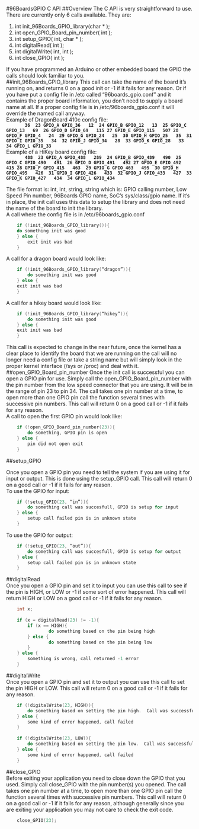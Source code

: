 #96BoardsGPIO C API
##Overview
The C API is very straightforward to use.  There are currently only 6 calls available. They are:  
 1. int init_96Boards_GPIO_library(char * );  
 2. int open_GPIO_Board_pin_number( int );  
 3. int setup_GPIO( int, char * );  
 4. int digitalRead( int );  
 5. int digitalWrite( int, int );  
 6. int close_GPIO( int );  


If you have programmed an Arduino or other embedded board the GPIO the calls should look familiar to you.  
##init_96Boards_GPIO_library
This call can take the name of the board it’s running on, and returns 0 on a good init or -1 if it fails for any reason.  Or if you have put a config file in /etc called “96boards_gpio.conf” and it contains the proper board information, you don’t need to supply a board name at all.  If a proper config file is in /etc/96boards_gpio.conf it will override the named call anyway.  
Example of DragonBoard 410c config file:  
**`        36  23 GPIO_A GPIO_36  
        12  24 GPIO_B GPIO_12  
        13  25 GPIO_C GPIO_13  
        69  26 GPIO_D GPIO_69  
        115 27 GPIO_E GPIO_115  
        507 28 GPIO_F GPIO_4  
        24  29 GPIO_G GPIO_24  
        25  30 GPIO_H GPIO_25  
        35  31 GPIO_I GPIO_35  
        34  32 GPIO_J GPIO_34  
        28  33 GPIO_K GPIO_28  
        33  34 GPIO_L GPIO_33  `**  
Example of a HiKey board config file:  
**`        488  23 GPIO_A GPIO_488  
        289  24 GPIO_B GPIO_489  
        490  25 GPIO_C GPIO_490  
        491  26 GPIO_D GPIO_491  
        492 27 GPIO_E GPIO_492  
        415 28 GPIO_F GPIO_415  
        463  29 GPIO_G GPIO_463  
        495  30 GPIO_H GPIO_495  
        426  31 GPIO_I GPIO_426  
        433  32 GPIO_J GPIO_433  
        427  33 GPIO_K GPIO_427  
        434  34 GPIO_L GPIO_434  `**  


The file format is: int, int, string, string which is: GPIO calling number, Low Speed Pin number, 96Boards GPIO name, SoC’s sys/class/gpio name.  If it’s in place, the init call uses this data to setup the library and does not need the name of the board to init the library.  
A call where the config file is in /etc/96boards_gpio.conf  


```C  
    if (!init_96Boards_GPIO_library()){  
	do something init was good  
    } else {  
        exit init was bad  
    }  
```


A call for a dragon board would look like:  


```C  
    if (!init_96Boards_GPIO_library(“dragon”)){  
        do something init was good  
    } else {  
	exit init was bad  
    }  
```


A call for a hikey board would look like:  


```C  
    if (!init_96Boards_GPIO_library(“hikey”)){  
        do something init was good  
    } else {  
	exit init was bad  
    }  
```


This call is expected to change in the near future, once the kernel has a clear place to identify the board that we are running on the call will no longer need a config file or take a string name but will simply look in the proper kernel interface (/sys or /proc) and deal with it.  
##open_GPIO_Board_pin_number
Once the init call is successful you can open a GPIO pin for use.  Simply call the open_GPIO_Board_pin_number with the pin number from the low speed connector that you are using.  It will be in the range of pin 23 to pin 34.  The call takes one pin number at a time, to open more than one GPIO pin call the function several times with successive pin numbers.  This call will return 0 on a good call or -1 if it fails for any reason.   
A call to open the first GPIO pin would look like:  


```C  
    if (!open_GPIO_Board_pin_number(23)){  
        do something, GPIO pin is open  
    } else {  
        pin did not open exit  
    }  
```


##setup_GPIO  


Once you open a GPIO pin you need to tell the system if you are using it for input or output.  This is done using the setup_GPIO call.  This call will return 0 on a good call or -1 if it fails for any reason.  
To use the GPIO for input:  


```C  
    if (!setup_GPIO(23, “in”)){  
        do something call was succesfull, GPIO is setup for input  
    } else {  
        setup call failed pin is in unknown state  
    }  
```


To use the GPIO for output:  


```C  
    if (!setup_GPIO(23, “out”)){  
        do something call was succesfull, GPIO is setup for output  
    } else {  
        setup call failed pin is in unknown state  
    }  
```


##digitalRead  
Once you open a GPIO pin and set it to input you can use this call to see if the pin is HIGH, or LOW or -1 if some sort of error happened.  This call will return HIGH or LOW on a good call or -1 if it fails for any reason.  


```C  
    int x;  
  
    if (x = digitalRead(23) != -1){  
        if (x == HIGH){  
                do something based on the pin being high  
        } else {  
                do something based on the pin being low  
        }  
    } else {  
        something is wrong, call returned -1 error  
    }  
```


##digitalWrite  
Once you open a GPIO pin and set it to output you can use this call to set the pin HIGH or LOW.  This call will return 0 on a good call or -1 if it fails for any reason.  


```C  
    if (!digitalWrite(23, HIGH)){  
        do something based on setting the pin high.  Call was successful  
    } else {  
        some kind of error happened, call failed  
    }  
  
    if (!digitalWrite(23, LOW)){  
        do something based on setting the pin low.  Call was successful  
    } else {  
        some kind of error happened, call failed  
    }  
```

##close_GPIO  
Before exiting your application you need to close down the GPIO that you used. Simply call close_GPIO with the pin number(s) you opened.   The call takes one pin number at a time, to open more than one GPIO pin call the function several times with successive pin numbers. This call will return 0 on a good call or -1 if it fails for any reason, although generally since you are exiting your application you may not care to check the exit code.  


```C  
    close_GPIO(23);  
```